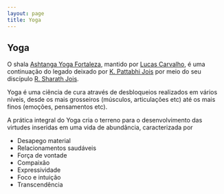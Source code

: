 ```yaml
---
layout: page
title: Yoga
---
```

## Yoga
O shala [Ashtanga Yoga Fortaleza](https://www.facebook.com/ashtangayogafortaleza/), mantido por [Lucas Carvalho](https://www.facebook.com/profile.php?id=100006901727112), é uma continuação do legado deixado por [K. Pattabhi Jois](https://en.wikipedia.org/wiki/K._Pattabhi_Jois) por meio do seu discípulo [R. Sharath Jois](https://en.wikipedia.org/wiki/R._Sharath_Jois).

Yoga é uma ciência de cura através de desbloqueios realizados em vários níveis, desde os mais grosseiros (músculos, articulações etc) até os mais finos (emoções, pensamentos etc).

A prática integral do Yoga cria o terreno para o desenvolvimento das virtudes inseridas em uma vida de abundância, caracterizada por
* Desapego material
* Relacionamentos saudáveis
* Força de vontade
* Compaixão
* Expressividade
* Foco e intuição
* Transcendência
